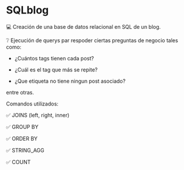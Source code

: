 # SQLblog
💻 Creación de una base de datos relacional en SQL de un blog. 


❔  Ejecución de querys par respoder ciertas preguntas de negocio tales como:

  - ¿Cuántos tags tienen cada post?
      
  - ¿Cuál es el tag que más se repite?
      
 - ¿Que etiqueta no tiene ningun post asociado? 
     
entre otras. 
      
      
Comandos utilizados:

  ✅ JOINS (left, right, inner)
  
  ✅ GROUP BY 
  
  ✅ ORDER BY 
  
  ✅ STRING_AGG 
  
  ✅ COUNT

  
